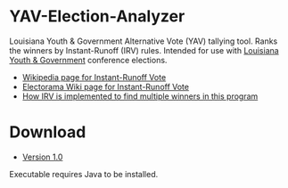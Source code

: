 # YAV-Election-Analyzer
Louisiana Youth &amp; Government Alternative Vote (YAV) tallying tool. Ranks the winners by Instant-Runoff (IRV) rules. Intended for use with [Louisiana Youth &amp; Government](http://www.layouthandgovernment.org/) conference elections.

* [Wikipedia page for Instant-Runoff Vote](https://en.wikipedia.org/wiki/Instant-runoff_voting)
* [Electorama Wiki page for Instant-Runoff Vote](http://wiki.electorama.com/wiki/Instant-runoff_voting)
* [How IRV is implemented to find multiple winners in this program](https://groups.google.com/forum/#!topic/openstv/m9sRnN7yQTs)

# Download
* [Version 1.0](https://github.com/gbarks/YAV-Election-Analyzer/releases/download/v1.0/YAV.Election.Analyzer.v1.0.zip)

Executable requires Java to be installed.
